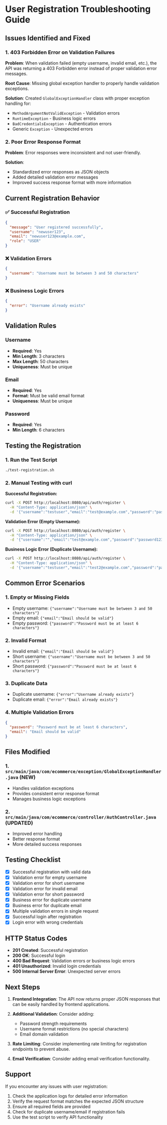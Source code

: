 # User Registration Troubleshooting Guide

## Issues Identified and Fixed

### 1. **403 Forbidden Error on Validation Failures**

**Problem**: When validation failed (empty username, invalid email, etc.), the API was returning a 403 Forbidden error instead of proper validation error messages.

**Root Cause**: Missing global exception handler to properly handle validation exceptions.

**Solution**: Created `GlobalExceptionHandler` class with proper exception handling for:
- `MethodArgumentNotValidException` - Validation errors
- `RuntimeException` - Business logic errors
- `BadCredentialsException` - Authentication errors
- Generic `Exception` - Unexpected errors

### 2. **Poor Error Response Format**

**Problem**: Error responses were inconsistent and not user-friendly.

**Solution**: 
- Standardized error responses as JSON objects
- Added detailed validation error messages
- Improved success response format with more information

## Current Registration Behavior

### ✅ Successful Registration
```json
{
  "message": "User registered successfully",
  "username": "newuser123",
  "email": "newuser123@example.com",
  "role": "USER"
}
```

### ❌ Validation Errors
```json
{
  "username": "Username must be between 3 and 50 characters"
}
```

### ❌ Business Logic Errors
```json
{
  "error": "Username already exists"
}
```

## Validation Rules

### Username
- **Required**: Yes
- **Min Length**: 3 characters
- **Max Length**: 50 characters
- **Uniqueness**: Must be unique

### Email
- **Required**: Yes
- **Format**: Must be valid email format
- **Uniqueness**: Must be unique

### Password
- **Required**: Yes
- **Min Length**: 6 characters

## Testing the Registration

### 1. Run the Test Script
```bash
./test-registration.sh
```

### 2. Manual Testing with curl

**Successful Registration:**
```bash
curl -X POST http://localhost:8080/api/auth/register \
  -H "Content-Type: application/json" \
  -d '{"username":"testuser","email":"test@example.com","password":"password123"}'
```

**Validation Error (Empty Username):**
```bash
curl -X POST http://localhost:8080/api/auth/register \
  -H "Content-Type: application/json" \
  -d '{"username":"","email":"test@example.com","password":"password123"}'
```

**Business Logic Error (Duplicate Username):**
```bash
curl -X POST http://localhost:8080/api/auth/register \
  -H "Content-Type: application/json" \
  -d '{"username":"testuser","email":"test2@example.com","password":"password123"}'
```

## Common Error Scenarios

### 1. **Empty or Missing Fields**
- Empty username: `{"username":"Username must be between 3 and 50 characters"}`
- Empty email: `{"email":"Email should be valid"}`
- Empty password: `{"password":"Password must be at least 6 characters"}`

### 2. **Invalid Format**
- Invalid email: `{"email":"Email should be valid"}`
- Short username: `{"username":"Username must be between 3 and 50 characters"}`
- Short password: `{"password":"Password must be at least 6 characters"}`

### 3. **Duplicate Data**
- Duplicate username: `{"error":"Username already exists"}`
- Duplicate email: `{"error":"Email already exists"}`

### 4. **Multiple Validation Errors**
```json
{
  "password": "Password must be at least 6 characters",
  "email": "Email should be valid"
}
```

## Files Modified

### 1. `src/main/java/com/ecommerce/exception/GlobalExceptionHandler.java` (NEW)
- Handles validation exceptions
- Provides consistent error response format
- Manages business logic exceptions

### 2. `src/main/java/com/ecommerce/controller/AuthController.java` (UPDATED)
- Improved error handling
- Better response format
- More detailed success responses

## Testing Checklist

- [x] Successful registration with valid data
- [x] Validation error for empty username
- [x] Validation error for short username
- [x] Validation error for invalid email
- [x] Validation error for short password
- [x] Business error for duplicate username
- [x] Business error for duplicate email
- [x] Multiple validation errors in single request
- [x] Successful login after registration
- [x] Login error with wrong credentials

## HTTP Status Codes

- **201 Created**: Successful registration
- **200 OK**: Successful login
- **400 Bad Request**: Validation errors or business logic errors
- **401 Unauthorized**: Invalid login credentials
- **500 Internal Server Error**: Unexpected server errors

## Next Steps

1. **Frontend Integration**: The API now returns proper JSON responses that can be easily handled by frontend applications.

2. **Additional Validation**: Consider adding:
   - Password strength requirements
   - Username format restrictions (no special characters)
   - Email domain validation

3. **Rate Limiting**: Consider implementing rate limiting for registration endpoints to prevent abuse.

4. **Email Verification**: Consider adding email verification functionality.

## Support

If you encounter any issues with user registration:

1. Check the application logs for detailed error information
2. Verify the request format matches the expected JSON structure
3. Ensure all required fields are provided
4. Check for duplicate username/email if registration fails
5. Use the test script to verify API functionality
